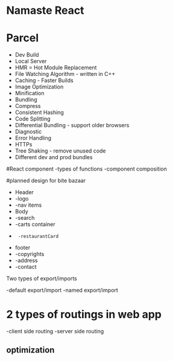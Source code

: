 # Namaste React 


# Parcel
- Dev Build
- Local Server
- HMR = Hot Module Replacement
- File Watching Algorithm - written in C++
- Caching - Faster Builds
- Image Optimization
- Minification
- Bundling
- Compress
- Consistent Hashing
- Code Splitting
- Differential Bundling - support older browsers
- Diagnostic
- Error Handling
- HTTPs
- Tree Shaking - remove unused code
- Different dev and prod bundles


#React component
-types of functions
-component composition


#planned design for bite bazaar
 * Header
 *  -logo
 *  -nav items
 * Body
 *  -search
 *  -carts container
 *      -restaurantCard
 * footer
 *  -copyrights
 *  -address
 *  -contact

 Two types of export/imports

 -default export/import
 -named export/import 


 # 2 types of routings in web app
 -client side routing
 -server side routing

 

 ## optimization
 

